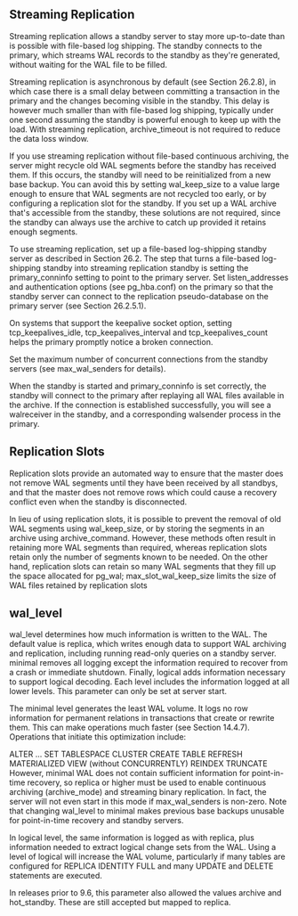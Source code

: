 ## Streaming Replication

Streaming replication allows a standby server to stay more up-to-date than is possible with file-based log shipping. The standby connects to the primary, which streams WAL records to the standby as they're generated, without waiting for the WAL file to be filled.

Streaming replication is asynchronous by default (see Section 26.2.8), in which case there is a small delay between committing a transaction in the primary and the changes becoming visible in the standby. This delay is however much smaller than with file-based log shipping, typically under one second assuming the standby is powerful enough to keep up with the load. With streaming replication, archive_timeout is not required to reduce the data loss window.

If you use streaming replication without file-based continuous archiving, the server might recycle old WAL segments before the standby has received them. If this occurs, the standby will need to be reinitialized from a new base backup. You can avoid this by setting wal_keep_size to a value large enough to ensure that WAL segments are not recycled too early, or by configuring a replication slot for the standby. If you set up a WAL archive that's accessible from the standby, these solutions are not required, since the standby can always use the archive to catch up provided it retains enough segments.

To use streaming replication, set up a file-based log-shipping standby server as described in Section 26.2. The step that turns a file-based log-shipping standby into streaming replication standby is setting the primary_conninfo setting to point to the primary server. Set listen_addresses and authentication options (see pg_hba.conf) on the primary so that the standby server can connect to the replication pseudo-database on the primary server (see Section 26.2.5.1).

On systems that support the keepalive socket option, setting tcp_keepalives_idle, tcp_keepalives_interval and tcp_keepalives_count helps the primary promptly notice a broken connection.

Set the maximum number of concurrent connections from the standby servers (see max_wal_senders for details).

When the standby is started and primary_conninfo is set correctly, the standby will connect to the primary after replaying all WAL files available in the archive. If the connection is established successfully, you will see a walreceiver in the standby, and a corresponding walsender process in the primary.


## Replication Slots

Replication slots provide an automated way to ensure that the master does not remove WAL segments until they have been received by all standbys, and that the master does not remove rows which could cause a recovery conflict even when the standby is disconnected.

In lieu of using replication slots, it is possible to prevent the removal of old WAL segments using wal_keep_size, or by storing the segments in an archive using archive_command. However, these methods often result in retaining more WAL segments than required, whereas replication slots retain only the number of segments known to be needed. On the other hand, replication slots can retain so many WAL segments that they fill up the space allocated for pg_wal; max_slot_wal_keep_size limits the size of WAL files retained by replication slots

## wal_level

wal_level determines how much information is written to the WAL. The default value is replica, which writes enough data to support WAL archiving and replication, including running read-only queries on a standby server. minimal removes all logging except the information required to recover from a crash or immediate shutdown. Finally, logical adds information necessary to support logical decoding. Each level includes the information logged at all lower levels. This parameter can only be set at server start.

The minimal level generates the least WAL volume. It logs no row information for permanent relations in transactions that create or rewrite them. This can make operations much faster (see Section 14.4.7). Operations that initiate this optimization include:

ALTER ... SET TABLESPACE
CLUSTER
CREATE TABLE
REFRESH MATERIALIZED VIEW (without CONCURRENTLY)
REINDEX
TRUNCATE
However, minimal WAL does not contain sufficient information for point-in-time recovery, so replica or higher must be used to enable continuous archiving (archive_mode) and streaming binary replication. In fact, the server will not even start in this mode if max_wal_senders is non-zero. Note that changing wal_level to minimal makes previous base backups unusable for point-in-time recovery and standby servers.

In logical level, the same information is logged as with replica, plus information needed to extract logical change sets from the WAL. Using a level of logical will increase the WAL volume, particularly if many tables are configured for REPLICA IDENTITY FULL and many UPDATE and DELETE statements are executed.

In releases prior to 9.6, this parameter also allowed the values archive and hot_standby. These are still accepted but mapped to replica.

 



